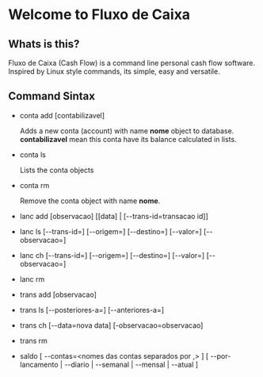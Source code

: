 Welcome to Fluxo de Caixa
==

Whats is this?
--

Fluxo de Caixa (Cash Flow) is a command line personal cash flow software. Inspired by Linux style commands, its simple, easy and versatile.

Command Sintax
--

*   conta add <nome> [contabilizavel]

    Adds a new conta (account) with name **nome** object to database. **contabilizavel** mean this conta have its balance calculated in lists.

*   conta ls

    Lists the conta objects

*   conta rm <nome>

    Remove the conta object with name **nome**.

*   lanc add <nome conta origem> <nome conta destino> <valor> [observacao] [[data] | [--trans-id=transacao id]]

*   lanc ls [--trans-id=<id da transacao>] [--origem=<nome da origem>] [--destino=<nome do destino>] [--valor=<valor>] [--observacao=<regex>]

*   lanc ch <lancamento id> [--trans-id=<id da transacao>] [--origem=<nome da origem>] [--destino=<nome do destino>] [--valor=<valor>] [--observacao=<observacao>]

*   lanc rm <lancamento id>

*   trans add <data> [observacao]

*   trans ls [--posteriores-a=<data>] [--anteriores-a=<data>]

*   trans ch <id> [--data=nova data] [-observacao=observacao]

*   trans rm <id>

*   saldo [ --contas=<nomes das contas separados por ,> ] [ --por-lancamento | --diario | --semanal | --mensal | --atual ]
